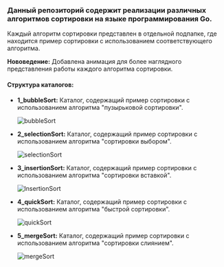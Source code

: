 ### **Данный репозиторий содержит реализации различных алгоритмов сортировки на языке программирования Go**.


Каждый алгоритм сортировки представлен в отдельной подпапке, где находится пример сортировки с использованием соответствующего алгоритма.

**Нововедение:**
Добавлена анимация для более наглядного представления работы каждого алгоритма сортировки.

#### **Структура каталогов:**

- **1_bubbleSort:**
  Каталог, содержащий пример сортировки с использованием алгоритма "пузырьковой сортировки".
  
  ![bubbleSort](https://github.com/user-attachments/assets/948155f0-8206-4162-8a05-24dececbd9f8)

- **2_selectionSort:**
  Каталог, содержащий пример сортировки с использованием алгоритма "сортировки выбором".
  
  ![selectionSort](https://github.com/user-attachments/assets/14ca5693-e01f-45c3-b0a6-bd0aa5058d4c)

- **3_insertionSort:**
  Каталог, содержащий пример сортировки с использованием алгоритма "сортировки вставкой".
  
  ![InsertionSort](https://github.com/user-attachments/assets/91fb1397-6eeb-484c-8fff-cf938cea96d5)

- **4_quickSort:**
  Каталог, содержащий пример сортировки с использованием алгоритма "быстрой сортировки".
  
  ![quickSort](https://github.com/user-attachments/assets/d6264774-fee6-4a30-bd6d-cd9190d58164)

- **5_mergeSort:**
  Каталог, содержащий пример сортировки с использованием алгоритма "сортировки слиянием".
  
  ![mergeSort](https://github.com/user-attachments/assets/8d640658-9c0a-452f-8d35-5661d6892243)

